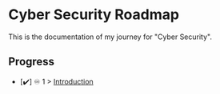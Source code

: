 # Cyber Security Roadmap

This is the documentation of my journey for "Cyber Security". 


## Progress 

- [✔️] ♾️ 1 > [Introduction](Days/day01.md)

